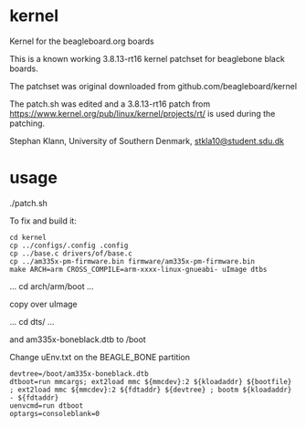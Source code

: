 kernel
======

Kernel for the beagleboard.org boards

This is a known working 3.8.13-rt16 kernel patchset for beaglebone black boards.

The patchset was original downloaded from github.com/beagleboard/kernel 

The patch.sh was edited and a 3.8.13-rt16 patch from https://www.kernel.org/pub/linux/kernel/projects/rt/
is used during the patching.

Stephan Klann, University of Southern Denmark, stkla10@student.sdu.dk

usage
======

./patch.sh

To fix and build it:

```
cd kernel
cp ../configs/.config .config
cp ../base.c drivers/of/base.c
cp ../am335x-pm-firmware.bin firmware/am335x-pm-firmware.bin
make ARCH=arm CROSS_COMPILE=arm-xxxx-linux-gnueabi- uImage dtbs
```
...
cd arch/arm/boot
...

copy over uImage

...
cd dts/
...

and am335x-boneblack.dtb to /boot

Change uEnv.txt on the BEAGLE_BONE partition

```
devtree=/boot/am335x-boneblack.dtb
dtboot=run mmcargs; ext2load mmc ${mmcdev}:2 ${kloadaddr} ${bootfile} ; ext2load mmc ${mmcdev}:2 ${fdtaddr} ${devtree} ; bootm ${kloadaddr} - ${fdtaddr}
uenvcmd=run dtboot
optargs=consoleblank=0
```
